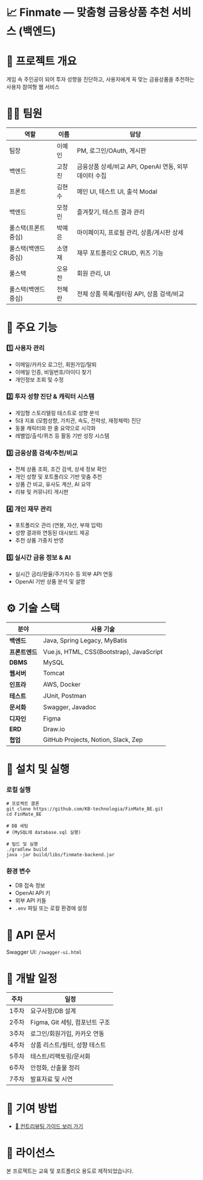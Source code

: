 # 📈 Finmate — 맞춤형 금융상품 추천 서비스 (백엔드)


# 🔷 프로젝트 개요
게임 속 주인공이 되어 투자 성향을 진단하고, 사용자에게 꼭 맞는 금융상품을 추천하는 사용자 참여형 웹 서비스


# 🧑‍💻 팀원
| 역할          | 이름  | 담당                                   |
| ----------- | --- | ------------------------------------ |
| 팀장          | 이예인 | PM, 로그인/OAuth, 게시판                   |
| 백엔드         | 고창진 | 금융상품 상세/비교 API, OpenAI 연동, 외부 데이터 수집 |
| 프론트         | 김현수 | 메인 UI, 테스트 UI, 출석 Modal              |
| 백엔드         | 모정민 | 즐겨찾기, 테스트 결과 관리                      |
| 풀스택(프론트 중심) | 박예은 | 마이페이지, 프로필 관리, 상품/게시판 상세             |
| 풀스택(백엔드 중심) | 소영재 | 재무 포트폴리오 CRUD, 퀴즈 기능                 |
| 풀스택         | 오유찬 | 회원 관리, UI                            |
| 풀스택(백엔드 중심) | 전혜란 | 전체 상품 목록/필터링 API, 상품 검색/비교           |


# 🚀 주요 기능
### 1️⃣ 사용자 관리
- 이메일/카카오 로그인, 회원가입/탈퇴
- 이메일 인증, 비밀번호/아이디 찾기
- 개인정보 조회 및 수정

### 2️⃣ 투자 성향 진단 & 캐릭터 시스템
- 게임형 스토리텔링 테스트로 성향 분석
- 5대 지표 (모험성향, 가치관, 속도, 전략성, 재정체력) 진단
- 동물 캐릭터와 한 줄 요약으로 시각화
- 레벨업/출석/퀴즈 등 활동 기반 성장 시스템

### 3️⃣ 금융상품 검색/추천/비교
- 전체 상품 조회, 조건 검색, 상세 정보 확인
- 개인 성향 및 포트폴리오 기반 맞춤 추천
- 상품 간 비교, 유사도 계산, AI 요약
- 리뷰 및 커뮤니티 게시판

### 4️⃣ 개인 재무 관리
- 포트폴리오 관리 (연봉, 자산, 부채 입력)
- 성향 결과와 연동된 대시보드 제공
- 추천 상품 가중치 반영
### 5️⃣ 실시간 금융 정보 & AI
- 실시간 금리/환율/주가지수 등 외부 API 연동
- OpenAI 기반 상품 분석 및 설명



# ⚙️ 기술 스택
| 분야        | 사용 기술                                    |
| --------- | ---------------------------------------- |
| **백엔드**   | Java, Spring Legacy, MyBatis             |
| **프론트엔드** | Vue.js, HTML, CSS(Bootstrap), JavaScript |
| **DBMS**  | MySQL                                    |
| **웹서버**   | Tomcat                                   |
| **인프라**   | AWS, Docker                              |
| **테스트**   | JUnit, Postman                           |
| **문서화**   | Swagger, Javadoc                         |
| **디자인**   | Figma                                    |
| **ERD**   | Draw\.io                                 |
| **협업**    | GitHub Projects, Notion, Slack, Zep      |


# 📁 설치 및 실행
### 로컬 실행
```
# 프로젝트 클론
git clone https://github.com/KB-technologia/FinMate_BE.git
cd FinMate_BE

# DB 세팅
# (MySQL에 database.sql 실행)

# 빌드 및 실행
./gradlew build
java -jar build/libs/finmate-backend.jar
```

### 환경 변수
- DB 접속 정보
- OpenAI API 키
- 외부 API 키들
- `.env` 파일 또는 로컬 환경에 설정

# 📄 API 문서
Swagger UI: `/swagger-ui.html`

# 📆 개발 일정
| 주차  | 일정                     |
| --- | ---------------------- |
| 1주차 | 요구사항/DB 설계             |
| 2주차 | Figma, Git 세팅, 컴포넌트 구조 |
| 3주차 | 로그인/회원가입, 카카오 연동       |
| 4주차 | 상품 리스트/필터, 성향 테스트      |
| 5주차 | 테스트/리팩토링/문서화           |
| 6주차 | 안정화, 산출물 정리            |
| 7주차 | 발표자료 및 시연              |

# 🤝 기여 방법
- [📄 컨트리뷰팅 가이드 보러 가기](./.github/CONTRIBUTING.md)

# 📜 라이선스
본 프로젝트는 교육 및 포트폴리오 용도로 제작되었습니다.
